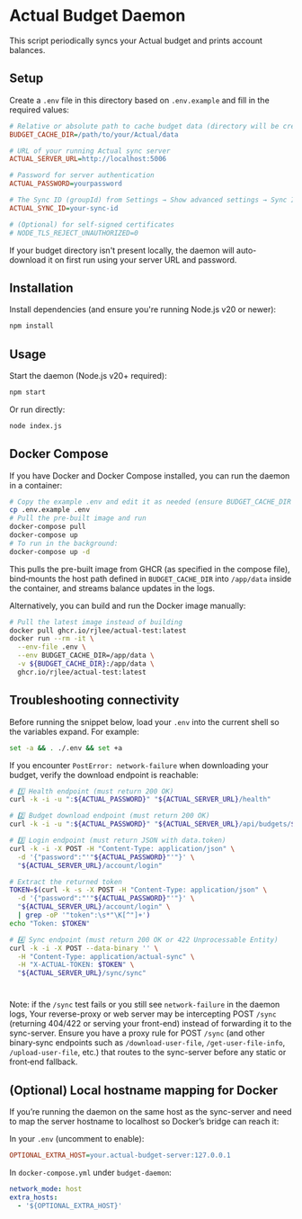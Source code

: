 # Actual Budget Daemon

This script periodically syncs your Actual budget and prints account balances.

## Setup

Create a `.env` file in this directory based on `.env.example` and fill in the required values:

```ini
# Relative or absolute path to cache budget data (directory will be created if missing)
BUDGET_CACHE_DIR=/path/to/your/Actual/data

# URL of your running Actual sync server
ACTUAL_SERVER_URL=http://localhost:5006

# Password for server authentication
ACTUAL_PASSWORD=yourpassword

# The Sync ID (groupId) from Settings → Show advanced settings → Sync ID
ACTUAL_SYNC_ID=your-sync-id

# (Optional) for self-signed certificates
# NODE_TLS_REJECT_UNAUTHORIZED=0
```

If your budget directory isn't present locally, the daemon will auto-download it on first run using your server URL and password.

## Installation

Install dependencies (and ensure you're running Node.js v20 or newer):

```bash
npm install
```

## Usage

Start the daemon (Node.js v20+ required):

```bash
npm start
```

Or run directly:

```bash
node index.js
```

## Docker Compose

If you have Docker and Docker Compose installed, you can run the daemon in a container:

```bash
# Copy the example .env and edit it as needed (ensure BUDGET_CACHE_DIR is an absolute host path)
cp .env.example .env
# Pull the pre-built image and run
docker-compose pull
docker-compose up
# To run in the background:
docker-compose up -d
```

This pulls the pre-built image from GHCR (as specified in the compose file), bind‑mounts the host path defined in `BUDGET_CACHE_DIR` into `/app/data` inside the container, and streams balance updates in the logs.

Alternatively, you can build and run the Docker image manually:

```bash
# Pull the latest image instead of building
docker pull ghcr.io/rjlee/actual-test:latest
docker run --rm -it \
  --env-file .env \
  --env BUDGET_CACHE_DIR=/app/data \
  -v ${BUDGET_CACHE_DIR}:/app/data \
  ghcr.io/rjlee/actual-test:latest
```

## Troubleshooting connectivity

Before running the snippet below, load your `.env` into the current shell so the variables expand. For example:

```bash
set -a && . ./.env && set +a
```

If you encounter `PostError: network-failure` when downloading your budget, verify the download endpoint is reachable:

```bash
# 1️⃣ Health endpoint (must return 200 OK)
curl -k -i -u ":${ACTUAL_PASSWORD}" "${ACTUAL_SERVER_URL}/health"

# 2️⃣ Budget download endpoint (must return 200 OK)
curl -k -i -u ":${ACTUAL_PASSWORD}" "${ACTUAL_SERVER_URL}/api/budgets/${ACTUAL_SYNC_ID}/download"

# 3️⃣ Login endpoint (must return JSON with data.token)
curl -k -i -X POST -H "Content-Type: application/json" \
  -d '{"password":"'"${ACTUAL_PASSWORD}"'"}' \
  "${ACTUAL_SERVER_URL}/account/login"

# Extract the returned token
TOKEN=$(curl -k -s -X POST -H "Content-Type: application/json" \
  -d '{"password":"'"${ACTUAL_PASSWORD}"'"}' \
  "${ACTUAL_SERVER_URL}/account/login" \
  | grep -oP '"token":\s*"\K[^"]+')
echo "Token: $TOKEN"

# 4️⃣ Sync endpoint (must return 200 OK or 422 Unprocessable Entity)
curl -k -i -X POST --data-binary '' \
  -H "Content-Type: application/actual-sync" \
  -H "X-ACTUAL-TOKEN: $TOKEN" \
  "${ACTUAL_SERVER_URL}/sync/sync"
```

#

Note: if the `/sync` test fails or you still see `network-failure` in the daemon logs,
Your reverse-proxy or web server may be intercepting POST `/sync` (returning 404/422 or serving your front-end) instead of forwarding it to the sync-server. Ensure you have a proxy rule for POST `/sync` (and other binary‑sync endpoints such as `/download-user-file`, `/get-user-file-info`, `/upload-user-file`, etc.) that routes to the sync-server before any static or front‑end fallback.

## (Optional) Local hostname mapping for Docker

If you’re running the daemon on the same host as the sync-server and need to map
the server hostname to localhost so Docker’s bridge can reach it:

In your `.env` (uncomment to enable):

```ini
OPTIONAL_EXTRA_HOST=your.actual-budget-server:127.0.0.1
```

In `docker-compose.yml` under `budget-daemon`:

```yaml
network_mode: host
extra_hosts:
  - '${OPTIONAL_EXTRA_HOST}'
```
